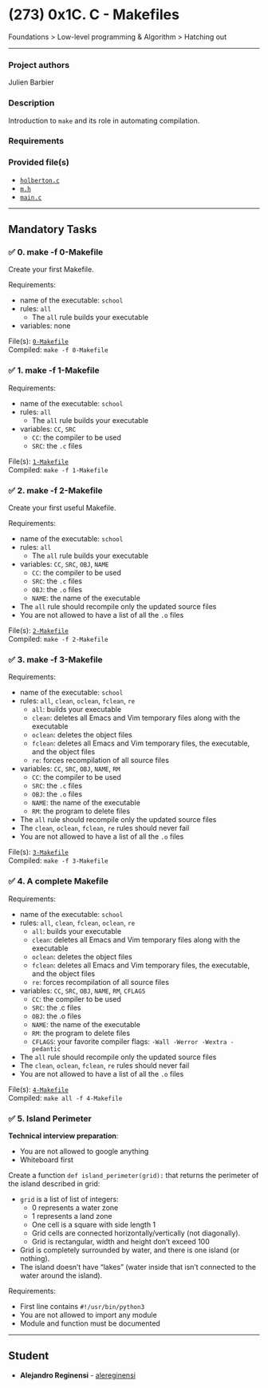 # (273) 0x1C. C - Makefiles
Foundations > Low-level programming & Algorithm > Hatching out

---

### Project authors
Julien Barbier

### Description
Introduction to `make` and its role in automating compilation.

### Requirements

### Provided file(s)
* [`holberton.c`](./holberton.c)
* [`m.h`](./m.h)
* [`main.c`](./main.c)

---

## Mandatory Tasks

### :white_check_mark: 0. make -f 0-Makefile
Create your first Makefile.

Requirements:

* name of the executable: `school`
* rules: `all`
    * The `all` rule builds your executable
* variables: none

File(s): [`0-Makefile`](./0-Makefile)\
Compiled: `make -f 0-Makefile`

### :white_check_mark: 1. make -f 1-Makefile
Requirements:

* name of the executable: `school`
* rules: `all`
    * The `all` rule builds your executable
* variables: `CC`, `SRC`
    * `CC`: the compiler to be used
    * `SRC`: the `.c` files

File(s): [`1-Makefile`](./1-Makefile)\
Compiled: `make -f 1-Makefile`

### :white_check_mark: 2. make -f 2-Makefile
Create your first useful Makefile.

Requirements:

* name of the executable: `school`
* rules: `all`
    * The `all` rule builds your executable
* variables: `CC`, `SRC`, `OBJ`, `NAME`
    * `CC`: the compiler to be used
    * `SRC`: the `.c` files
    * `OBJ`: the `.o` files
    * `NAME`: the name of the executable
* The `all` rule should recompile only the updated source files
* You are not allowed to have a list of all the `.o` files

File(s): [`2-Makefile`](./2-Makefile)\
Compiled: `make -f 2-Makefile`

### :white_check_mark: 3. make -f 3-Makefile
Requirements:

* name of the executable: `school`
* rules: `all`, `clean`, `oclean`, `fclean`, `re`
    * `all`: builds your executable
    * `clean`: deletes all Emacs and Vim temporary files along with the executable
    * `oclean`: deletes the object files
    * `fclean`: deletes all Emacs and Vim temporary files, the executable, and the object files
    * `re`: forces recompilation of all source files
* variables: `CC`, `SRC`, `OBJ`, `NAME`, `RM`
    * `CC`: the compiler to be used
    * `SRC`: the `.c` files
    * `OBJ`: the `.o` files
    * `NAME`: the name of the executable
    * `RM`: the program to delete files
* The `all` rule should recompile only the updated source files
* The `clean`, `oclean`, `fclean`, `re` rules should never fail
* You are not allowed to have a list of all the `.o` files

File(s): [`3-Makefile`](./3-Makefile)\
Compiled: `make -f 3-Makefile`

### :white_check_mark: 4. A complete Makefile
Requirements:

* name of the executable: `school`
* rules: `all`, `clean`, `fclean`, `oclean`, `re`
    * `all`: builds your executable
    * `clean`: deletes all Emacs and Vim temporary files along with the executable
    * `oclean`: deletes the object files
    * `fclean`: deletes all Emacs and Vim temporary files, the executable, and the object files
    * `re`: forces recompilation of all source files
* variables: `CC`, `SRC`, `OBJ`, `NAME`, `RM`, `CFLAGS`
    * `CC`: the compiler to be used
    * `SRC`: the .c files
    * `OBJ`: the .o files
    * `NAME`: the name of the executable
    * `RM`: the program to delete files
    * `CFLAGS`: your favorite compiler flags: `-Wall -Werror -Wextra -pedantic`
* The `all` rule should recompile only the updated source files
* The `clean`, `oclean`, `fclean`, `re` rules should never fail
* You are not allowed to have a list of all the `.o` files

File(s): [`4-Makefile`](./4-Makefile)\
Compiled: `make all -f 4-Makefile`

### :white_check_mark: 5. Island Perimeter
**Technical interview preparation**:

* You are not allowed to google anything
* Whiteboard first

Create a function `def island_perimeter(grid):` that returns the perimeter of the island described in grid:

* `grid` is a list of list of integers:
    * 0 represents a water zone
    * 1 represents a land zone
    * One cell is a square with side length 1
    * Grid cells are connected horizontally/vertically (not diagonally).
    * Grid is rectangular, width and height don’t exceed 100
* Grid is completely surrounded by water, and there is one island (or nothing).
* The island doesn’t have “lakes” (water inside that isn’t connected to the water around the island).

Requirements:

* First line contains `#!/usr/bin/python3`
* You are not allowed to import any module
* Module and function must be documented

---

## Student
* **Alejandro Reginensi** - [alereginensi](github.com/alereginensi)
